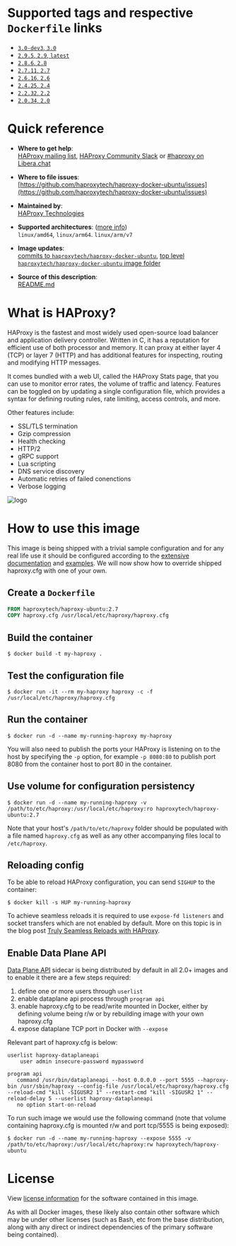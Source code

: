 # Supported tags and respective `Dockerfile` links

-	[`3.0-dev3`, `3.0`](https://github.com/haproxytech/haproxy-docker-ubuntu/blob/main/3.0/Dockerfile)
-	[`2.9.5`, `2.9`, `latest`](https://github.com/haproxytech/haproxy-docker-ubuntu/blob/main/2.9/Dockerfile)
-	[`2.8.6`, `2.8`](https://github.com/haproxytech/haproxy-docker-ubuntu/blob/main/2.8/Dockerfile)
-	[`2.7.11`, `2.7`](https://github.com/haproxytech/haproxy-docker-ubuntu/blob/main/2.7/Dockerfile)
-	[`2.6.16`, `2.6`](https://github.com/haproxytech/haproxy-docker-ubuntu/blob/main/2.6/Dockerfile)
-	[`2.4.25`, `2.4`](https://github.com/haproxytech/haproxy-docker-ubuntu/blob/main/2.4/Dockerfile)
-	[`2.2.32`, `2.2`](https://github.com/haproxytech/haproxy-docker-ubuntu/blob/main/2.2/Dockerfile)
-	[`2.0.34`, `2.0`](https://github.com/haproxytech/haproxy-docker-ubuntu/blob/main/2.0/Dockerfile)

# Quick reference

- **Where to get help**:  
  [HAProxy mailing list](mailto:haproxy@formilux.org), [HAProxy Community Slack](https://slack.haproxy.org/) or [#haproxy on Libera.chat](irc://irc.libera.chat/%23haproxy)

- **Where to file issues**:  
  [https://github.com/haproxytech/haproxy-docker-ubuntu/issues](https://github.com/haproxytech/haproxy-docker-ubuntu/issues)

- **Maintained by**:  
  [HAProxy Technologies](https://github.com/haproxytech)

- **Supported architectures**: ([more info](https://github.com/docker-library/official-images#architectures-other-than-amd64))  
  `linux/amd64`, `linux/arm64`. `linux/arm/v7`

- **Image updates**:  
  [commits to `haproxytech/haproxy-docker-ubuntu`](https://github.com/haproxytech/haproxy-docker-ubuntu/commits/main), [top level `haproxytech/haproxy-docker-ubuntu` image folder](https://github.com/haproxytech/haproxy-docker-ubuntu)

- **Source of this description**:  
  [README.md](https://github.com/haproxytech/haproxy-docker-ubuntu/blob/main/README.md)

# What is HAProxy?

HAProxy is the fastest and most widely used open-source load balancer and application delivery controller. Written in C, it has a reputation for efficient use of both processor and memory. It can proxy at either layer 4 (TCP) or layer 7 (HTTP) and has additional features for inspecting, routing and modifying HTTP messages.

It comes bundled with a web UI, called the HAProxy Stats page, that you can use to monitor error rates, the volume of traffic and latency. Features can be toggled on by updating a single configuration file, which provides a syntax for defining routing rules, rate limiting, access controls, and more.

Other features include:

- SSL/TLS termination
- Gzip compression
- Health checking
- HTTP/2
- gRPC support
- Lua scripting
- DNS service discovery
- Automatic retries of failed conenctions
- Verbose logging

![logo](https://www.haproxy.org/img/HAProxyCommunityEdition_60px.png)

# How to use this image

This image is being shipped with a trivial sample configuration and for any real life use it should be configured according to the [extensive documentation](https://cbonte.github.io/haproxy-dconv/) and [examples](https://github.com/haproxy/haproxy/tree/master/examples). We will now show how to override shipped haproxy.cfg with one of your own.

## Create a `Dockerfile`

```dockerfile
FROM haproxytech/haproxy-ubuntu:2.7
COPY haproxy.cfg /usr/local/etc/haproxy/haproxy.cfg
```

## Build the container

```console
$ docker build -t my-haproxy .
```

## Test the configuration file

```console
$ docker run -it --rm my-haproxy haproxy -c -f /usr/local/etc/haproxy/haproxy.cfg
```

## Run the container

```console
$ docker run -d --name my-running-haproxy my-haproxy
```

You will also need to publish the ports your HAProxy is listening on to the host by specifying the `-p` option, for example `-p 8080:80` to publish port 8080 from the container host to port 80 in the container.

## Use volume for configuration persistency

```console
$ docker run -d --name my-running-haproxy -v /path/to/etc/haproxy:/usr/local/etc/haproxy:ro haproxytech/haproxy-ubuntu:2.7
```

Note that your host's `/path/to/etc/haproxy` folder should be populated with a file named `haproxy.cfg` as well as any other accompanying files local to `/etc/haproxy`.

## Reloading config

To be able to reload HAProxy configuration, you can send `SIGHUP` to the container:

```console
$ docker kill -s HUP my-running-haproxy
```

To achieve seamless reloads it is required to use `expose-fd listeners` and socket transfers which are not enabled by default. More on this topic is in the blog post [Truly Seamless Reloads with HAProxy](https://www.haproxy.com/blog/truly-seamless-reloads-with-haproxy-no-more-hacks/).

## Enable Data Plane API

[Data Plane API](https://www.haproxy.com/documentation/hapee/2-7r1/api/data-plane-api/) sidecar is being distributed by default in all 2.0+ images and to enable it there are a few steps required:

1. define one or more users through `userlist`
2. enable dataplane api process through `program api`
3. enable haproxy.cfg to be read/write mounted in Docker, either by defining volume being r/w or by rebuilding image with your own haproxy.cfg
4. expose dataplane TCP port in Docker with `--expose`

Relevant part of haproxy.cfg is below:

```
userlist haproxy-dataplaneapi
    user admin insecure-password mypassword

program api
   command /usr/bin/dataplaneapi --host 0.0.0.0 --port 5555 --haproxy-bin /usr/sbin/haproxy --config-file /usr/local/etc/haproxy/haproxy.cfg --reload-cmd "kill -SIGUSR2 1" --restart-cmd "kill -SIGUSR2 1" --reload-delay 5 --userlist haproxy-dataplaneapi
   no option start-on-reload
```

To run such image we would use the following command (note that volume containing haproxy.cfg is mounted r/w and port tcp/5555 is being exposed):

```console
$ docker run -d --name my-running-haproxy --expose 5555 -v /path/to/etc/haproxy:/usr/local/etc/haproxy:rw haproxytech/haproxy-ubuntu
```

# License

View [license information](https://raw.githubusercontent.com/haproxy/haproxy/master/LICENSE) for the software contained in this image.

As with all Docker images, these likely also contain other software which may be under other licenses (such as Bash, etc from the base distribution, along with any direct or indirect dependencies of the primary software being contained).
